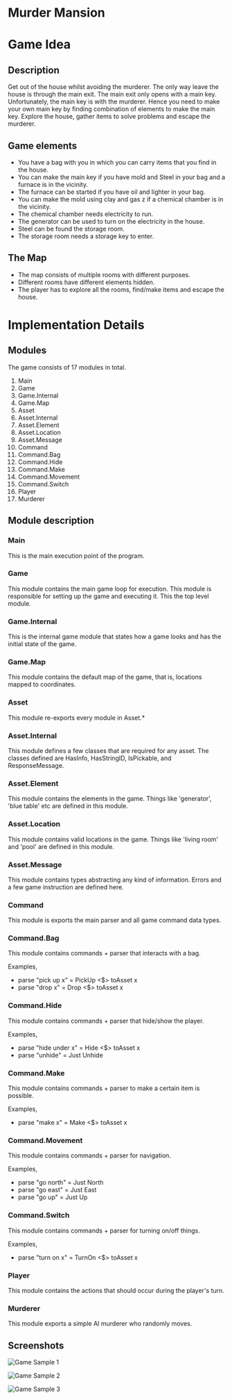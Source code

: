 # Murder Mansion

# Game Idea

## Description

Get out of the house whilst avoiding the murderer. The only way
leave the house is through the main exit. The main exit 
only opens with a main key. Unfortunately, the main key is
with the murderer. Hence you need to make your own main key by
finding combination of elements to make the main key. Explore
the house, gather items to solve problems and escape the murderer.

## Game elements

- You have a bag with you in which you can carry items that you find in the house.
- You can make the main key if you have mold and Steel in your bag and a furnace is in the vicinity.
- The furnace can be started if you have oil and lighter in your bag.
- You can make the mold using clay and gas z if a chemical chamber is in the vicinity.
- The chemical chamber needs electricity to run.
- The generator can be used to turn on the electricity in the house.
- Steel can be found the storage room.
- The storage room needs a storage key to enter.

## The Map

- The map consists of multiple rooms with different purposes.
- Different rooms have different elements hidden.
- The player has to explore all the rooms, find/make items and escape the house.

# Implementation Details

## Modules

The game consists of 17 modules in total.

1. Main
2. Game
3. Game.Internal
4. Game.Map
5. Asset
6. Asset.Internal
7. Asset.Element
8. Asset.Location
9. Asset.Message
10. Command
11. Command.Bag
12. Command.Hide
13. Command.Make
14. Command.Movement
15. Command.Switch
16. Player
17. Murderer

## Module description

### Main

This is the main execution point of the program.

### Game

This module contains the main game loop for execution.
This module is responsible for setting up the game and executing it.
This the top level module.

### Game.Internal

This is the internal game module that states how a game looks
and has the initial state of the game.

### Game.Map

This module contains the default map of the game,
that is, locations mapped to coordinates.

### Asset

This module re-exports every module in Asset.\* 

### Asset.Internal

This module defines a few classes that are required for any asset.
The classes defined are HasInfo, HasStringID, IsPickable, and ResponseMessage.

### Asset.Element

This module contains the elements in the game. Things like 'generator',
'blue table' etc are defined in this module.

### Asset.Location

This module contains valid locations in the game. Things like 'living room' and 'pool' are defined in this module.

### Asset.Message

This module contains types abstracting any kind of information.
Errors and a few game instruction are defined here.

### Command

This module is exports the main parser and all game command data types.

### Command.Bag

This module contains commands + parser that interacts with a bag.

Examples,

- parse "pick up x" = PickUp \<$\> toAsset x
- parse "drop x" = Drop \<$\> toAsset x

### Command.Hide

This module contains commands + parser that hide/show the player.

Examples,

- parse "hide under x" = Hide \<$\> toAsset x
- parse "unhide" = Just Unhide

### Command.Make

This module contains commands + parser to make a certain item is possible.

Examples,

- parse "make x" = Make \<$\> toAsset x

### Command.Movement

This module contains commands + parser for navigation. 

Examples,

- parse "go north" = Just North
- parse "go east" = Just East
- parse "go up" = Just Up

### Command.Switch

This module contains commands + parser for turning on/off things. 

Examples,

- parse "turn on x" = TurnOn \<$\> toAsset x

### Player

This module contains the actions that should occur during the player's turn.

### Murderer

This module exports a simple AI murderer who randomly moves.

## Screenshots

![Game Sample 1][game-run-sample]

![Game Sample 2][game-run-sample-3]

![Game Sample 3][game-run-sample-2]

[game-run-sample]: ./screenshots/game-run-sample.PNG "game-run-sample"

[game-run-sample-3]: ./screenshots/game-run-sample-3.PNG "game-run-sample-3"

[game-run-sample-2]: ./screenshots/game-run-sample-2.PNG "game-run-sample-2"



